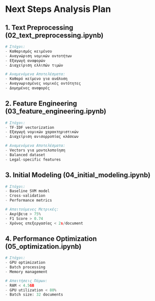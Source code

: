 # Next Steps Analysis Plan

## 1. Text Preprocessing (02_text_preprocessing.ipynb)
```python
# Στόχοι:
- Καθαρισμός κειμένου
- Αναγνώριση νομικών οντοτήτων
- Εξαγωγή αναφορών
- Διαχείριση ελλιπών τιμών

# Αναμενόμενα Αποτελέσματα:
- Καθαρό κείμενο για ανάλυση
- Αναγνωρισμένες νομικές οντότητες
- Δομημένες αναφορές
```

## 2. Feature Engineering (03_feature_engineering.ipynb)
```python
# Στόχοι:
- TF-IDF vectorization
- Εξαγωγή νομικών χαρακτηριστικών
- Διαχείριση ανισορροπίας κλάσεων

# Αναμενόμενα Αποτελέσματα:
- Vectors για μοντελοποίηση
- Balanced dataset
- Legal-specific features
```

## 3. Initial Modeling (04_initial_modeling.ipynb)
```python
# Στόχοι:
- Baseline SVM model
- Cross-validation
- Performance metrics

# Απαιτούμενες Μετρικές:
- Ακρίβεια > 75%
- F1 Score > 0.74
- Χρόνος επεξεργασίας < 2s/document
```

## 4. Performance Optimization (05_optimization.ipynb)
```python
# Στόχοι:
- GPU optimization
- Batch processing
- Memory management

# Απαιτήσεις Πόρων:
- RAM < 4.5GB
- GPU utilization < 80%
- Batch size: 32 documents
```